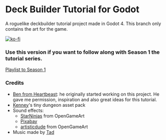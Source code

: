# Deck Builder Tutorial for Godot
A roguelike deckbuilder tutorial project made in Godot 4.
This branch only contains the art for the game.

[![ko-fi](https://ko-fi.com/img/githubbutton_sm.svg)](https://ko-fi.com/M4M0RXV24)

### Use this version if you want to follow along with Season 1 the tutorial series.
[Playlist to Season 1](https://www.youtube.com/playlist?list=PL6SABXRSlpH8CD71L7zye311cp9R4JazJ)

### Credits
- [Ben from Heartbeast](https://www.youtube.com/@uheartbeast): he originally started working on this project. He gave me permission, inspiration and also great ideas for this tutorial.
- [Kenney](https://kenney.nl)'s tiny dungeon asset pack
- Sound effects:
  - [StarNinjas](https://opengameart.org/users/starninjas) from OpenGameArt 
  - [Pixabay](https://pixabay.com/sound-effects/shield-guard-6963/) 
  - [artisticdude](https://opengameart.org/users/artisticdude) from OpenGameArt
- Music made by [Tad](https://www.youtube.com/c/Tadon)
